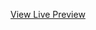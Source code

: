 [View Live Preview](https://raw.githack.com/luisnarcisodh/rwd-wad-proj/refs/heads/main/RWD-AND-WAD-main/index.html)
